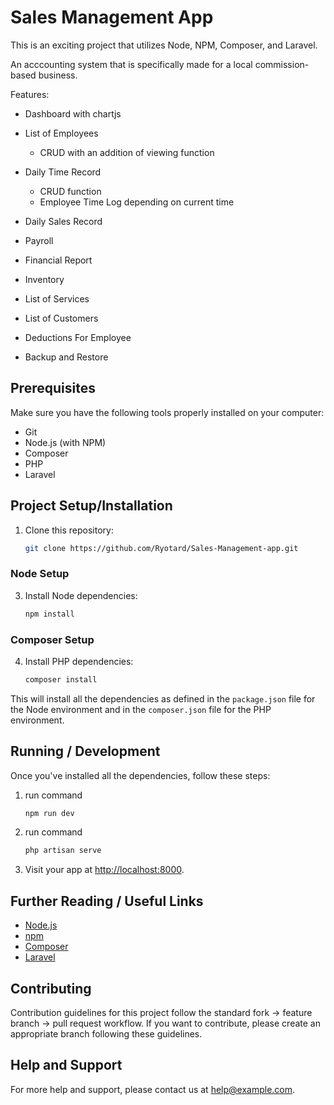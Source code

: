 # Sales Management App

This is an exciting project that utilizes Node, NPM, Composer, and Laravel.


An acccounting system that is specifically made for a local commission-based business.

Features:
* Dashboard with chartjs 
* List of Employees
	
	+ CRUD with an addition of viewing function
* Daily Time Record
	
	+ CRUD function
	+ Employee Time Log depending on current time
* Daily Sales Record
* Payroll
* Financial Report
* Inventory
* List of Services
* List of Customers
* Deductions For Employee
* Backup and Restore
 

## Prerequisites

Make sure you have the following tools properly installed on your computer:

- Git
- Node.js (with NPM)
- Composer
- PHP
- Laravel

## Project Setup/Installation

1. Clone this repository:

    ```bash
    git clone https://github.com/Ryotard/Sales-Management-app.git
    ```

### Node Setup

3. Install Node dependencies:

    ```bash
    npm install
    ```

### Composer Setup

4. Install PHP dependencies:

    ```bash
    composer install
    ```

This will install all the dependencies as defined in the `package.json` file for the Node environment and in the `composer.json` file for the PHP environment.

## Running / Development

Once you've installed all the dependencies, follow these steps:

1. run command
    ```bash
    npm run dev
    ```

2. run command
    ```bash
    php artisan serve
    ```

2. Visit your app at [http://localhost:8000](http://localhost:8000).

## Further Reading / Useful Links

- [Node.js](https://nodejs.org/)
- [npm](https://www.npmjs.com/)
- [Composer](https://getcomposer.org/)
- [Laravel](https://laravel.com/)

## Contributing

Contribution guidelines for this project follow the standard fork -> feature branch -> pull request workflow. If you want to contribute, please create an appropriate branch following these guidelines.

## Help and Support

For more help and support, please contact us at help@example.com.

